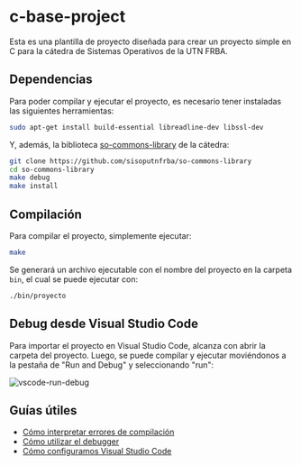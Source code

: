 # c-base-project

Esta es una plantilla de proyecto diseñada para crear un proyecto simple en C
para la cátedra de Sistemas Operativos de la UTN FRBA.

## Dependencias

Para poder compilar y ejecutar el proyecto, es necesario tener instaladas las
siguientes herramientas:

```bash
sudo apt-get install build-essential libreadline-dev libssl-dev
```

Y, además, la biblioteca [so-commons-library] de la cátedra:

```bash
git clone https://github.com/sisoputnfrba/so-commons-library
cd so-commons-library
make debug
make install
```

[so-commons-library]: https://github.com/sisoputnfrba/so-commons-library

## Compilación

Para compilar el proyecto, simplemente ejecutar:

```bash
make
```

Se generará un archivo ejecutable con el nombre del proyecto en la carpeta
`bin`, el cual se puede ejecutar con:

```bash
./bin/proyecto
```

## Debug desde Visual Studio Code

Para importar el proyecto en Visual Studio Code, alcanza con abrir la carpeta
del proyecto. Luego, se puede compilar y ejecutar moviéndonos a la pestaña de
"Run and Debug" y seleccionando "run":

![vscode-run-debug](https://github.com/sisoputnfrba/c-base-project/assets/39303639/d83bf45a-d32e-4762-bdc2-57854dc13926)

## Guías útiles

- [Cómo interpretar errores de compilación](https://docs.utnso.com.ar/primeros-pasos/primer-proyecto-c#errores-de-compilacion)
- [Cómo utilizar el debugger](https://docs.utnso.com.ar/guias/herramientas/debugger)
- [Cómo configuramos Visual Studio Code](https://docs.utnso.com.ar/guias/herramientas/code)

